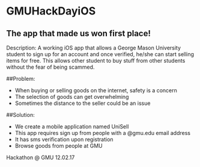 # GMUHackDayiOS

## The app that made us won first place!

Description: A working iOS app that allows a George Mason University student to sign up for an account and once verified, he/she can start selling items for free. This allows other student to buy stuff from other students without the fear of being scammed.

##Problem:
- When buying or selling goods on the internet, safety is a concern
- The selection of goods can get overwhelming
- Sometimes the distance to the seller could be an issue

##Solution:
- We create a mobile application named UniSell
- This app requires sign up from people with a @gmu.edu email address
- It has sms verification upon registration
- Browse goods from people at GMU

Hackathon @ GMU 12.02.17
